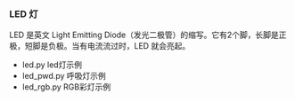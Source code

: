### LED 灯

LED 是英文 Light Emitting Diode（发光二极管）的缩写。它有2个脚，长脚是正极，短脚是负极。当有电流流过时，LED 就会亮起。

* led.py led灯示例
* led_pwd.py  呼吸灯示例
* led_rgb.py  RGB彩灯示例
